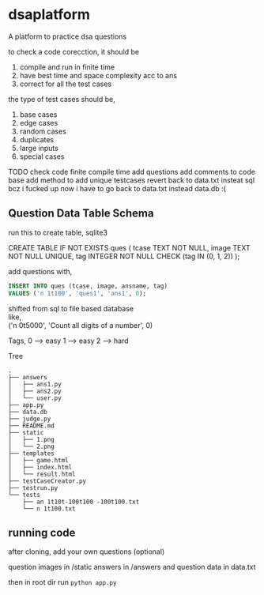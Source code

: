 # dsaplatform
A platform to practice dsa questions

to check a code corecction,
it should be

1. compile and run in finite time
2. have best time and space complexity acc to ans
3. correct for all the test cases

the type of test cases should be,

1. base cases
2. edge cases
3. random cases
4. duplicates
5. large inputs
6. special cases

TODO
check code finite compile time
add questions
add comments to code base
add method to add unique testcases
revert back to data.txt insteat sql bcz i fucked up
now i have to go back to data.txt instead data.db :(

## Question Data Table Schema
run this to create table, sqlite3

CREATE TABLE IF NOT EXISTS ques (
    tcase TEXT NOT NULL,
    image TEXT NOT NULL UNIQUE,
    tag INTEGER NOT NULL CHECK (tag IN (0, 1, 2))
);

add questions with,

```sql
INSERT INTO ques (tcase, image, ansname, tag)
VALUES ('n 1t100', 'ques1', 'ans1', 0);
```

shifted from sql to file based database  
like,  
('n 0t5000', 'Count all digits of a number', 0)

Tags,
0 --> easy
1 --> easy
2 --> hard

Tree
```
.
├── answers
│   ├── ans1.py
│   ├── ans2.py
│   └── user.py
├── app.py
├── data.db
├── judge.py
├── README.md
├── static
│   ├── 1.png
│   └── 2.png
├── templates
│   ├── game.html
│   ├── index.html
│   └── result.html
├── testCaseCreator.py
├── testrun.py
└── tests
    ├── an 1t10t-100t100 -100t100.txt
    └── n 1t100.txt
```

## running code

after cloning, add your own questions (optional)

question images in /static
answers in /answers and question data in data.txt

then in root dir run
```python app.py```